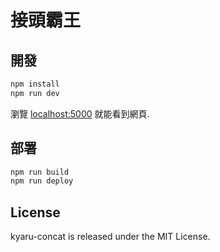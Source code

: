 # 接頭霸王

## 開發

```bash
npm install
npm run dev
```

瀏覽 [localhost:5000](http://localhost:5000) 就能看到網頁.

## 部署

```bash
npm run build
npm run deploy
```

## License

kyaru-concat is released under the MIT License.
